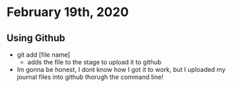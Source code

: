 # February 19th, 2020

## Using Github

- git add [file name]
    - adds the file to the stage to upload it to github
- Im gonna be honest, I dont know how I got it to work, but I uploaded my journal files into github thorugh the command line!